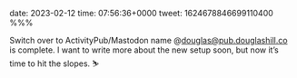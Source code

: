 date: 2023-02-12
time: 07:56:36+0000
tweet: 1624678846699110400
%%%

Switch over to ActivityPub/Mastodon name @douglas@pub.douglashill.co is complete. I want to write more about the new setup soon, but now it’s time to hit the slopes. ⛷
